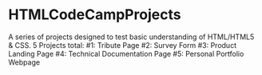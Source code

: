 # HTMLCodeCampProjects
A series of projects designed to test basic understanding of HTML/HTML5 &amp; CSS.
5 Projects total:
#1: Tribute Page
#2: Survey Form
#3: Product Landing Page
#4: Technical Documentation Page
#5: Personal Portfolio Webpage
